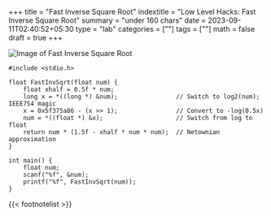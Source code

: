 +++
title = "Fast Inverse Square Root"
indextitle = "Low Level Hacks: Fast Inverse Square Root"
summary = "under 160 chars"
date = 2023-09-11T02:40:52+05:30
type = "lab"
categories = [""]
tags = [""]
math = false
draft = true
+++

![Image of Fast Inverse Square Root](/media/lab/fast-inverse-square-root/header.png)

```
#include <stdio.h>

float FastInvSqrt(float num) {
    float xhalf = 0.5f * num;
    long x = *((long *) &num);                // Switch to log2(num); IEEE754 magic
    x = 0x5f375a86 - (x >> 1);                // Convert to -log(0.5x)
    num = *((float *) &x);                    // Switch from log to float
    return num * (1.5f - xhalf * num * num);  // Netownian approximation
}

int main() {
    float num;
    scanf("%f", &num);
    printf("%f", FastInvSqrt(num));
}
```

{{< footnotelist >}}
